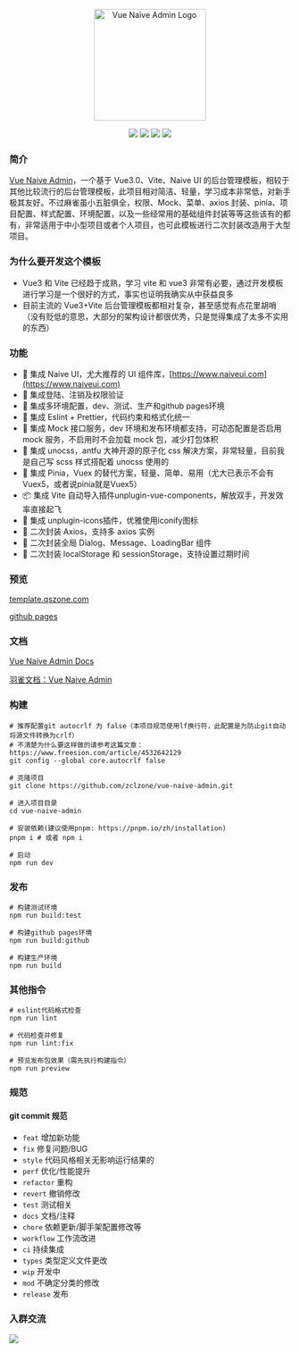 <p align="center">
  <a href="https://github.com/zclzone/vue-naive-admin">
    <img alt="Vue Naive Admin Logo" width="200" src="https://assets.qszone.com/images/logo_qs.svg">
  </a>
</p>
<p align="center">
  <a href="https://github.com/zclzone/vue-naive-admin/actions"><img allt="checks" src="https://badgen.net/github/checks/zclzone/vue-naive-admin"/></a>
  <a href="https://github.com/zclzone/vue-naive-admin"><img allt="stars" src="https://badgen.net/github/stars/zclzone/vue-naive-admin"/></a>
  <a href="https://github.com/zclzone/vue-naive-admin"><img allt="forks" src="https://badgen.net/github/forks/zclzone/vue-naive-admin"/></a>
  <a href="./LICENSE"><img allt="MIT License" src="https://badgen.net/github/license/zclzone/vue-naive-admin"/></a>
</p>


### 简介

[Vue Naive Admin](https://github.com/zclzone/vue-naive-admin)，一个基于 Vue3.0、Vite、Naive UI 的后台管理模板，相较于其他比较流行的后台管理模板，此项目相对简洁、轻量，学习成本非常低，对新手极其友好。不过麻雀虽小五脏俱全，权限、Mock、菜单、axios 封装、pinia、项目配置、样式配置、环境配置，以及一些经常用的基础组件封装等等这些该有的都有，非常适用于中小型项目或者个人项目，也可此模板进行二次封装改造用于大型项目。

### 为什么要开发这个模板

- Vue3 和 Vite 已经趋于成熟，学习 vite 和 vue3 非常有必要，通过开发模板进行学习是一个很好的方式，事实也证明我确实从中获益良多
- 目前主流的 Vue3+Vite 后台管理模板都相对复杂，甚至感觉有点花里胡哨（没有贬低的意思，大部分的架构设计都很优秀，只是觉得集成了太多不实用的东西）

### 功能

- 🍒 集成 Naive UI，尤大推荐的 UI 组件库，[https://www.naiveui.com](https://www.naiveui.com)
- 🍑 集成登陆、注销及权限验证
- 🍐 集成多环境配置，dev、测试、生产和github pages环境
- 🍎 集成 Eslint + Prettier，代码约束和格式化统一
- 🍉 集成 Mock 接口服务，dev 环境和发布环境都支持，可动态配置是否启用 mock 服务，不启用时不会加载 mock 包，减少打包体积
- 🍇 集成 unocss，antfu 大神开源的原子化 css 解决方案，非常轻量，目前我是自己写 scss 样式搭配着 unocss 使用的
- 🍍 集成 Pinia，Vuex 的替代方案，轻量、简单、易用（尤大已表示不会有Vuex5，或者说pinia就是Vuex5）
- 📦 集成 Vite 自动导入插件unplugin-vue-components，解放双手，开发效率直接起飞
- 🤹 集成 unplugin-icons插件，优雅使用iconify图标
- 🍏 二次封装 Axios，支持多 axios 实例
- 🍌 二次封装全局 Dialog、Message、LoadingBar 组件
- 🍋 二次封装 localStorage 和 sessionStorage，支持设置过期时间

### 预览

[template.qszone.com](https://template.qszone.com)

[github pages](https://zclzone.github.io/vue-naive-admin)

### 文档

[Vue Naive Admin Docs](https://zclzone.github.io/vue-naive-admin-docs)

[羽雀文档：Vue Naive Admin](https://www.yuque.com/qszone/vue-naive-admin)

### 构建

```shell
# 推荐配置git autocrlf 为 false（本项目规范使用lf换行符，此配置是为防止git自动将源文件转换为crlf）
# 不清楚为什么要这样做的请参考这篇文章：https://www.freesion.com/article/4532642129
git config --global core.autocrlf false

# 克隆项目
git clone https://github.com/zclzone/vue-naive-admin.git

# 进入项目目录
cd vue-naive-admin

# 安装依赖(建议使用pnpm: https://pnpm.io/zh/installation)
pnpm i # 或者 npm i

# 启动
npm run dev
```

### 发布

```shell
# 构建测试环境
npm run build:test

# 构建github pages环境
npm run build:github

# 构建生产环境
npm run build
```

### 其他指令

```shell
# eslint代码格式检查
npm run lint

# 代码检查并修复
npm run lint:fix

# 预览发布包效果（需先执行构建指令）
npm run preview
```

### 规范

#### git commit 规范

- `feat` 增加新功能
- `fix` 修复问题/BUG
- `style` 代码风格相关无影响运行结果的
- `perf` 优化/性能提升
- `refactor` 重构
- `revert` 撤销修改
- `test` 测试相关
- `docs` 文档/注释
- `chore` 依赖更新/脚手架配置修改等
- `workflow` 工作流改进
- `ci` 持续集成
- `types` 类型定义文件更改
- `wip` 开发中
- `mod` 不确定分类的修改
- `release` 发布

### 入群交流

<p>
  <img src="https://assets.qszone.com/image/入群.png" />
</p>


